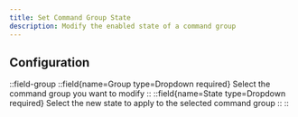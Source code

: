 ```yaml
---
title: Set Command Group State
description: Modify the enabled state of a command group
---
```


## Configuration
::field-group
  ::field{name=Group type=Dropdown required}
  Select the command group you want to modify
  ::
  ::field{name=State type=Dropdown required}
  Select the new state to apply to the selected command group
  ::
::